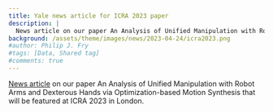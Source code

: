 ```yaml
---
title: Yale news article for ICRA 2023 paper
description: |
  News article on our paper An Analysis of Unified Manipulation with Robot Arms and Dexterous Hands via Optimization-based Motion Synthesis that will be featured at ICRA 2023 in London.
background: /assets/theme/images/news/2023-04-24/icra2023.png
#author: Philip J. Fry
#tags: [Data, Shared tag]
#comments: true
---
```

[News article](https://seas.yale.edu/news-events/news/grasping-future-robotic-arm-hand-combo) on our paper An Analysis of Unified Manipulation with Robot Arms and Dexterous Hands via Optimization-based Motion Synthesis that will be featured at ICRA 2023 in London.
